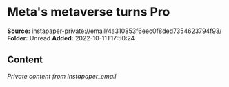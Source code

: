 # Meta's metaverse turns Pro

**Source:** instapaper-private://email/4a310853f6eec0f8ded7354623794f93/
**Folder:** Unread
**Added:** 2022-10-11T17:50:24




## Content
*Private content from instapaper_email*
